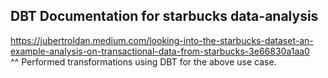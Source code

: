 <h2>DBT Documentation for starbucks data-analysis</h2>

https://jubertroldan.medium.com/looking-into-the-starbucks-dataset-an-example-analysis-on-transactional-data-from-starbucks-3e66830a1aa0<br>
^^ Performed transformations using DBT for the above use case.
